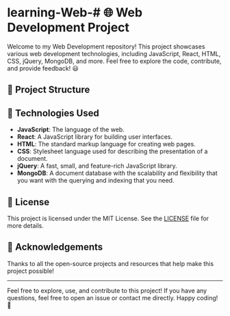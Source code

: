 # learning-Web-# 🌐 Web Development Project

Welcome to my Web Development repository! This project showcases various web development technologies, including JavaScript, React, HTML, CSS, jQuery, MongoDB, and more. Feel free to explore the code, contribute, and provide feedback! 😃

## 📁 Project Structure


## 🚀 Technologies Used

- **JavaScript**: The language of the web.
- **React**: A JavaScript library for building user interfaces.
- **HTML**: The standard markup language for creating web pages.
- **CSS**: Stylesheet language used for describing the presentation of a document.
- **jQuery**: A fast, small, and feature-rich JavaScript library.
- **MongoDB**: A document database with the scalability and flexibility that you want with the querying and indexing that you need.

## 📜 License

This project is licensed under the MIT License. See the [LICENSE](LICENSE) file for more details.

## 🙏 Acknowledgements

Thanks to all the open-source projects and resources that help make this project possible!

---

Feel free to explore, use, and contribute to this project! If you have any questions, feel free to open an issue or contact me directly. Happy coding! 🎉

